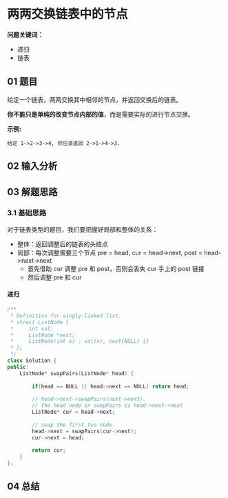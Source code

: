 # 两两交换链表中的节点
**问题关键词：**

- 递归
- 链表

## 01 题目

给定一个链表，两两交换其中相邻的节点，并返回交换后的链表。

**你不能只是单纯的改变节点内部的值**，而是需要实际的进行节点交换。

**示例:**

```
给定 1->2->3->4, 你应该返回 2->1->4->3.
```

## 02 输入分析



## 03 解题思路

### 3.1 基础思路

对于链表类型的题目，我们要把握好局部和整体的关系：

- 整体：返回调整后的链表的头结点
- 局部：每次调整需要三个节点 pre = head, cur = head->next, post = head->next->next
  - 首先借助 cur 调整 pre 和 post，否则会丢失 cur 手上的 post 链接
  - 然后调整 pre 和 cur

#### 递归

```c++
/**
 * Definition for singly-linked list.
 * struct ListNode {
 *     int val;
 *     ListNode *next;
 *     ListNode(int x) : val(x), next(NULL) {}
 * };
 */
class Solution {
public:
    ListNode* swapPairs(ListNode* head) {
        
        if(head == NULL || head->next == NULL) return head;
        
        // head->next->swapPairs(next->next).
        // the head node in swapPairs is head->next->next
        ListNode* cur = head->next;
        
        // swap the first two node.
        head->next = swapPairs(cur->next);
        cur->next = head;
        
        return cur;
    }
};
```



## 04 总结

